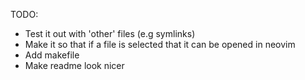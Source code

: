 TODO:

- Test it out with 'other' files (e.g symlinks)
- Make it so that if a file is selected that it can be opened in neovim
- Add makefile
- Make readme look nicer
